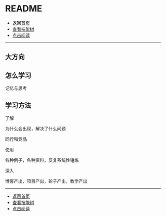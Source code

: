 # README

- [返回首页](../README.md)
- [查看技能树](../技能树/README.md)
- [点击阅读](../学习方法/README.md)

---

## 大方向


## 怎么学习

记忆与思考

## 学习方法

了解

为什么会出现，解决了什么问题

同行和竞品


使用

各种例子，各种资料，反复系统性锤炼


深入

博客产出，项目产出，轮子产出，教学产出

---

- [返回首页](../README.md)
- [查看技能树](../技能树/README.md)
- [点击阅读](../学习方法/README.md)